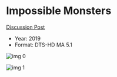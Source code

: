 # Impossible Monsters

[Discussion Post](https://www.avsforum.com/threads/bass-eq-for-filtered-movies.2995212/post-59384122)

* Year: 2019
* Format: DTS-HD MA 5.1

![img 0](https://i.imgur.com/2EiZxQ8.jpg)

![img 1](https://i.imgur.com/DWF3pSW.png)

